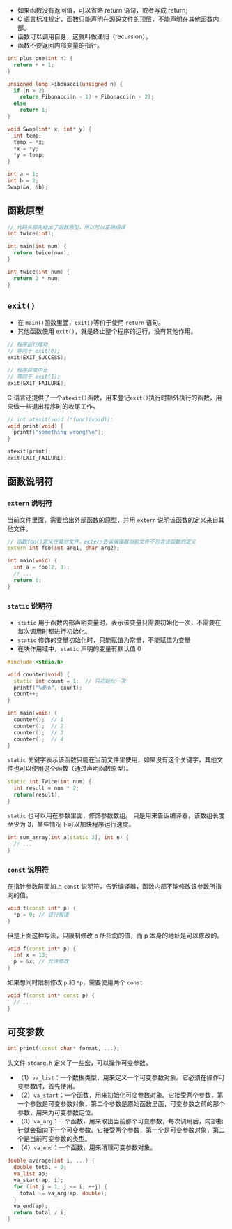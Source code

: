 - 如果函数没有返回值，可以省略 return 语句，或者写成 return;
- C 语言标准规定，函数只能声明在源码文件的顶层，不能声明在其他函数内部。
- 函数可以调用自身，这就叫做递归（recursion）。
- 函数不要返回内部变量的指针。

```c++
int plus_one(int n) {
  return n + 1;
}
```

```c++
unsigned long Fibonacci(unsigned n) {
  if (n > 2)
    return Fibonacci(n - 1) + Fibonacci(n - 2);
  else
    return 1;
}
```

```c++
void Swap(int* x, int* y) {
  int temp;
  temp = *x;
  *x = *y;
  *y = temp;
}

int a = 1;
int b = 2;
Swap(&a, &b);
```

## 函数原型

```c++
// 代码头部先给出了函数原型，所以可以正确编译
int twice(int);

int main(int num) {
  return twice(num);
}

int twice(int num) {
  return 2 * num;
}
```

## `exit()`

- 在 `main()`函数里面，`exit()`等价于使用 `return` 语句。
- 其他函数使用 `exit()`，就是终止整个程序的运行，没有其他作用。

```c++
// 程序运行成功
// 等同于 exit(0);
exit(EXIT_SUCCESS);

// 程序异常中止
// 等同于 exit(1);
exit(EXIT_FAILURE);
```

C 语言还提供了一个`atexit()`函数，用来登记`exit()`执行时额外执行的函数，用来做一些退出程序时的收尾工作。

```c++
// int atexit(void (*func)(void));
void print(void) {
  printf("something wrong!\n");
}

atexit(print);
exit(EXIT_FAILURE);
```

## 函数说明符

### `extern` 说明符

当前文件里面，需要给出外部函数的原型，并用 `extern` 说明该函数的定义来自其他文件。

```c++
// 函数foo()定义在其他文件，extern告诉编译器当前文件不包含该函数的定义
extern int foo(int arg1, char arg2);

int main(void) {
  int a = foo(2, 3);
  // ...
  return 0;
}
```

### `static` 说明符

- `static` 用于函数内部声明变量时，表示该变量只需要初始化一次，不需要在每次调用时都进行初始化。
- `static` 修饰的变量初始化时，只能赋值为常量，不能赋值为变量
- 在块作用域中，`static` 声明的变量有默认值 0

```c++
#include <stdio.h>

void counter(void) {
  static int count = 1;  // 只初始化一次
  printf("%d\n", count);
  count++;
}

int main(void) {
  counter();  // 1
  counter();  // 2
  counter();  // 3
  counter();  // 4
}
```

`static` 关键字表示该函数只能在当前文件里使用，如果没有这个关键字，其他文件也可以使用这个函数（通过声明函数原型）。

```c++
static int Twice(int num) {
  int result = num * 2;
  return(result);
}
```

`static` 也可以用在参数里面，修饰参数数组。
只是用来告诉编译器，该数组长度至少为 3，某些情况下可以加快程序运行速度。

```c++
int sum_array(int a[static 3], int n) {
  // ...
}
```

### `const` 说明符

在指针参数前面加上 `const` 说明符，告诉编译器，函数内部不能修改该参数所指向的值。

```c++
void f(const int* p) {
  *p = 0; // 该行报错
}
```

但是上面这种写法，只限制修改 p 所指向的值，而 p 本身的地址是可以修改的。

```c++
void f(const int* p) {
  int x = 13;
  p = &x; // 允许修改
}
```

如果想同时限制修改 `p` 和 `*p`，需要使用两个 `const`

```c++
void f(const int* const p) {
  // ...
}
```

## 可变参数

```c++
int printf(const char* format, ...);
```

头文件 `stdarg.h` 定义了一些宏，可以操作可变参数。

- （1）`va_list`：一个数据类型，用来定义一个可变参数对象。它必须在操作可变参数时，首先使用。
- （2）`va_start`：一个函数，用来初始化可变参数对象。它接受两个参数，第一个参数是可变参数对象，第二个参数是原始函数里面，可变参数之前的那个参数，用来为可变参数定位。
- （3）`va_arg`：一个函数，用来取出当前那个可变参数，每次调用后，内部指针就会指向下一个可变参数。它接受两个参数，第一个是可变参数对象，第二个是当前可变参数的类型。
- （4）`va_end`：一个函数，用来清理可变参数对象。

```c++
double average(int i, ...) {
  double total = 0;
  va_list ap;
  va_start(ap, i);
  for (int j = 1; j <= i; ++j) {
    total += va_arg(ap, double);
  }
  va_end(ap);
  return total / i;
}
```
